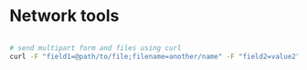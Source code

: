 # Network tools

```sh

# send multipart form and files using curl
curl -F "field1=@path/to/file;filename=another/name" -F "field2=value2" http://...


```